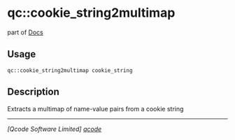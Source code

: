 qc::cookie_string2multimap
==========================

part of [Docs](../index.md)

Usage
-----
`qc::cookie_string2multimap cookie_string`

Description
-----------
Extracts a multimap of name-value pairs from a cookie string

----------------------------------
*[Qcode Software Limited] [qcode]*

[qcode]: http://www.qcode.co.uk "Qcode Software"